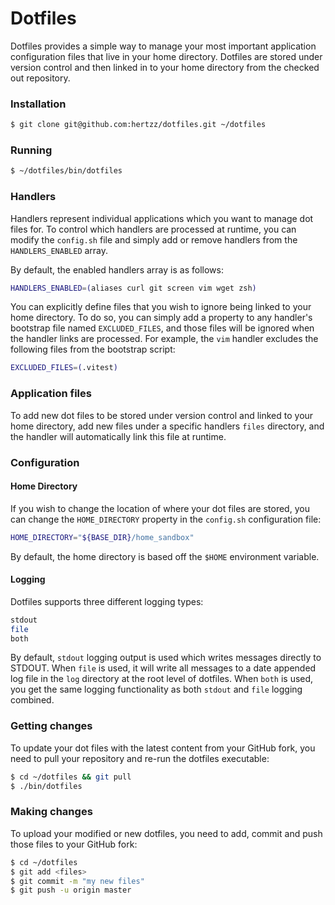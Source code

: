# Dotfiles

Dotfiles provides a simple way to manage your most important application configuration files that live in your home directory. Dotfiles are stored under version control and then linked in to your home directory from the checked out repository.

### Installation
```bash
$ git clone git@github.com:hertzz/dotfiles.git ~/dotfiles
```

### Running
```bash
$ ~/dotfiles/bin/dotfiles
```

### Handlers
Handlers represent individual applications which you want to manage dot files for.  To control which handlers are processed at runtime, you can modify the `config.sh` file and simply add or remove handlers from the `HANDLERS_ENABLED` array.

By default, the enabled handlers array is as follows:
```bash
HANDLERS_ENABLED=(aliases curl git screen vim wget zsh)
```

You can explicitly define files that you wish to ignore being linked to your home directory. To do so, you can simply add a property to any handler's bootstrap file named `EXCLUDED_FILES`, and those files will be ignored when the handler links are processed. For example, the `vim` handler excludes the following files from the bootstrap script:
```bash
EXCLUDED_FILES=(.vitest)
```

### Application files
To add new dot files to be stored under version control and linked to your home directory, add new files under a specific handlers `files` directory, and the handler will automatically link this file at runtime.

### Configuration

#### Home Directory
If you wish to change the location of where your dot files are stored, you can change the `HOME_DIRECTORY` property in the `config.sh` configuration file:
```bash
HOME_DIRECTORY="${BASE_DIR}/home_sandbox"
```
By default, the home directory is based off the `$HOME` environment variable.

#### Logging
Dotfiles supports three different logging types:
```bash
stdout
file
both
```

By default, `stdout` logging output is used which writes messages directly to STDOUT. When `file` is used, it will write all messages to a date appended log file in the `log` directory at the root level of dotfiles. When `both` is used, you get the same logging functionality as both `stdout` and `file` logging combined.

### Getting changes

To update your dot files with the latest content from your GitHub fork, you need to pull your repository and re-run the dotfiles executable:
```bash
$ cd ~/dotfiles && git pull
$ ./bin/dotfiles
```

### Making changes

To upload your modified or new dotfiles, you need to add, commit and push those files to your GitHub fork:
```bash
$ cd ~/dotfiles
$ git add <files>
$ git commit -m "my new files"
$ git push -u origin master
```
